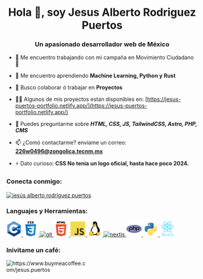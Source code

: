 <h1 align="center">Hola 👋, soy Jesus Alberto Rodriguez Puertos</h1>
<h3 align="center">Un apasionado desarrollador web de México</h3>

- 🔭 Me encuentro trabajando con mi campaña en Movimiento Ciudadano 🍊
- 🌱 Me encuentro aprendiendo **Machine Learning, Python y Rust**

- 👯 Busco colaborar ó trabajar en **Proyectos**

- 👨‍💻 Algunos de mis proyectos estan disponibles en: [https://jesus-puertos-portfolio.netlify.app/](https://jesus-puertos-portfolio.netlify.app/)

- 💬 Puedes preguntarme sobre _**HTML, CSS, JS, TailwindCSS, Astro, PHP, CMS**_

- 📫 ¿Comó contactarme? enviame un correo: **226w0496@zongolica.tecnm.mx**

- ⚡ Dato curioso: **CSS No tenia un logo oficial, hasta hace poco 2024.**

<h3 align="left">Conecta conmigo:</h3>
<p align="left">
<a href="https://linkedin.com/in/jesús alberto rodríguez puertos" target="blank"><img align="center" src="https://raw.githubusercontent.com/rahuldkjain/github-profile-readme-generator/master/src/images/icons/Social/linked-in-alt.svg" alt="jesús alberto rodríguez puertos" height="30" width="40" /></a>
</p>

<h3 align="left">Languajes y Herramientas:</h3>
<p align="left"> <a href="https://www.w3schools.com/cpp/" target="_blank" rel="noreferrer"> <img src="https://raw.githubusercontent.com/devicons/devicon/master/icons/cplusplus/cplusplus-original.svg" alt="cplusplus" width="40" height="40"/> </a> <a href="https://www.w3schools.com/css/" target="_blank" rel="noreferrer"> <img src="https://raw.githubusercontent.com/devicons/devicon/master/icons/css3/css3-original-wordmark.svg" alt="css3" width="40" height="40"/> </a> <a href="https://git-scm.com/" target="_blank" rel="noreferrer"> <img src="https://www.vectorlogo.zone/logos/git-scm/git-scm-icon.svg" alt="git" width="40" height="40"/> </a> <a href="https://www.w3.org/html/" target="_blank" rel="noreferrer"> <img src="https://raw.githubusercontent.com/devicons/devicon/master/icons/html5/html5-original-wordmark.svg" alt="html5" width="40" height="40"/> </a> <a href="https://developer.mozilla.org/en-US/docs/Web/JavaScript" target="_blank" rel="noreferrer"> <img src="https://raw.githubusercontent.com/devicons/devicon/master/icons/javascript/javascript-original.svg" alt="javascript" width="40" height="40"/> </a> <a href="https://www.linux.org/" target="_blank" rel="noreferrer"> <img src="https://raw.githubusercontent.com/devicons/devicon/master/icons/linux/linux-original.svg" alt="linux" width="40" height="40"/> </a> <a href="https://nextjs.org/" target="_blank" rel="noreferrer"> <img src="https://cdn.worldvectorlogo.com/logos/nextjs-2.svg" alt="nextjs" width="40" height="40"/> </a> <a href="https://www.php.net" target="_blank" rel="noreferrer"> <img src="https://raw.githubusercontent.com/devicons/devicon/master/icons/php/php-original.svg" alt="php" width="40" height="40"/> </a> <a href="https://www.python.org" target="_blank" rel="noreferrer"> <img src="https://raw.githubusercontent.com/devicons/devicon/master/icons/python/python-original.svg" alt="python" width="40" height="40"/> </a> <a href="https://reactjs.org/" target="_blank" rel="noreferrer"> <img src="https://raw.githubusercontent.com/devicons/devicon/master/icons/react/react-original-wordmark.svg" alt="react" width="40" height="40"/> </a> </p>

<h3 align="left">Inivitame un café:</h3>
<p><a href="https://www.buymeacoffee.com/jesus.puertos"> <img align="left" src="https://cdn.buymeacoffee.com/buttons/v2/default-yellow.png" height="50" width="210" alt="https://www.buymeacoffee.com/jesus.puertos" /></a></p><br><br>
